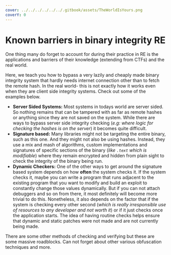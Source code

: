 ```yaml
---
cover: ../../../../../../.gitbook/assets/TheWorldIsYours.png
coverY: 0
---
```


# Known barriers in binary integrity RE

One thing many do forget to account for during their practice in RE is the applications and barriers of their knowledge (extending from CTFs) and the real world.

Here, we teach you how to bypass a very lazily and cheaply made binary integrity system that hardly needs internet connection other than to fetch the remote hash. In the real world- this is not exactly how it works even when they are client side integrity systems. Check out some of the examples below.

* **Server Sided Systems:** Most systems in todays world are server sided. So nothing remains that can be tampered with as far as remote hashes or anything since they are not saved on the system. While there are ways to bypass server side integrity checking (_e.g: where logic for checking the hashes is on the server_) it becomes quite difficult.
* **Signature based:** Many libraries might not be targeting the entire binary, such as this one. And they might not also be using hashes. Instead, they use a mix and mash of algorithms, custom implementations and signatures of specific sections of the binary (_like `.text` which is modifiable_) where they remain encrypted and hidden from plain sight to check the integrity of the binary being run.
* **Dynamic Checkers:** One of the other ways to get around the signature based system depends on how **often** the system checks it. If the system checks it, maybe you can write a program that runs adjacent to the existing program that you want to modify and build an exploit to constantly change those values dynamically. But if you can not attach debuggers and so on from there, it most definitely will become more trivial to do this. Nonetheless, it also depends on the factor that if the system is checking every other second (_which is really irresponsible use of resources to any developer and not worth it_) or if it just checks once the application starts. The idea of having routine checks helps ensure that dynamic and static patches were not made and are not currently being made.

There are some other methods of checking and verifying but these are some massive roadblocks. Can not forget about other various obfuscation techniques and more.&#x20;

